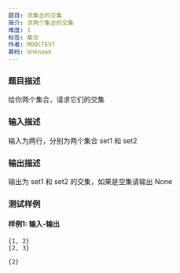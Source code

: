 ```yaml
---
题目: 求集合的交集
简介: 求两个集合的交集
难度: 1
标签: 集合
作者: MOOCTEST
慕码: Unknown
---
```


### 题目描述

给你两个集合，请求它们的交集

### 输入描述

输入为两行，分别为两个集合 set1 和 set2

### 输出描述

输出为 set1 和 set2 的交集，如果是空集请输出 None

### 测试样例

#### 样例1: 输入-输出

```
{1, 2}
{2, 3}
```

```
{2}
```

